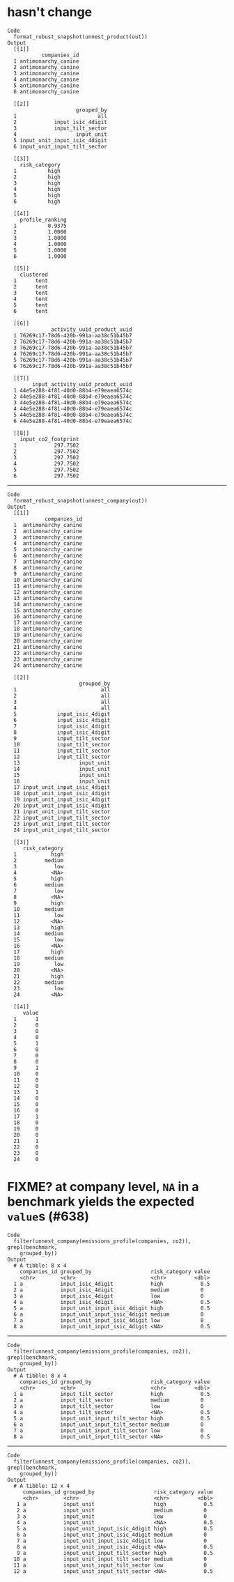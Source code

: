 # hasn't change

    Code
      format_robust_snapshot(unnest_product(out))
    Output
      [[1]]
               companies_id
      1 antimonarchy_canine
      2 antimonarchy_canine
      3 antimonarchy_canine
      4 antimonarchy_canine
      5 antimonarchy_canine
      6 antimonarchy_canine
      
      [[2]]
                          grouped_by
      1                          all
      2            input_isic_4digit
      3            input_tilt_sector
      4                   input_unit
      5 input_unit_input_isic_4digit
      6 input_unit_input_tilt_sector
      
      [[3]]
        risk_category
      1          high
      2          high
      3          high
      4          high
      5          high
      6          high
      
      [[4]]
        profile_ranking
      1          0.9375
      2          1.0000
      3          1.0000
      4          1.0000
      5          1.0000
      6          1.0000
      
      [[5]]
        clustered
      1      tent
      2      tent
      3      tent
      4      tent
      5      tent
      6      tent
      
      [[6]]
                  activity_uuid_product_uuid
      1 76269c17-78d6-420b-991a-aa38c51b45b7
      2 76269c17-78d6-420b-991a-aa38c51b45b7
      3 76269c17-78d6-420b-991a-aa38c51b45b7
      4 76269c17-78d6-420b-991a-aa38c51b45b7
      5 76269c17-78d6-420b-991a-aa38c51b45b7
      6 76269c17-78d6-420b-991a-aa38c51b45b7
      
      [[7]]
            input_activity_uuid_product_uuid
      1 44e5e288-4f81-40d0-88b4-e79eaea6574c
      2 44e5e288-4f81-40d0-88b4-e79eaea6574c
      3 44e5e288-4f81-40d0-88b4-e79eaea6574c
      4 44e5e288-4f81-40d0-88b4-e79eaea6574c
      5 44e5e288-4f81-40d0-88b4-e79eaea6574c
      6 44e5e288-4f81-40d0-88b4-e79eaea6574c
      
      [[8]]
        input_co2_footprint
      1            297.7502
      2            297.7502
      3            297.7502
      4            297.7502
      5            297.7502
      6            297.7502
      

---

    Code
      format_robust_snapshot(unnest_company(out))
    Output
      [[1]]
                companies_id
      1  antimonarchy_canine
      2  antimonarchy_canine
      3  antimonarchy_canine
      4  antimonarchy_canine
      5  antimonarchy_canine
      6  antimonarchy_canine
      7  antimonarchy_canine
      8  antimonarchy_canine
      9  antimonarchy_canine
      10 antimonarchy_canine
      11 antimonarchy_canine
      12 antimonarchy_canine
      13 antimonarchy_canine
      14 antimonarchy_canine
      15 antimonarchy_canine
      16 antimonarchy_canine
      17 antimonarchy_canine
      18 antimonarchy_canine
      19 antimonarchy_canine
      20 antimonarchy_canine
      21 antimonarchy_canine
      22 antimonarchy_canine
      23 antimonarchy_canine
      24 antimonarchy_canine
      
      [[2]]
                           grouped_by
      1                           all
      2                           all
      3                           all
      4                           all
      5             input_isic_4digit
      6             input_isic_4digit
      7             input_isic_4digit
      8             input_isic_4digit
      9             input_tilt_sector
      10            input_tilt_sector
      11            input_tilt_sector
      12            input_tilt_sector
      13                   input_unit
      14                   input_unit
      15                   input_unit
      16                   input_unit
      17 input_unit_input_isic_4digit
      18 input_unit_input_isic_4digit
      19 input_unit_input_isic_4digit
      20 input_unit_input_isic_4digit
      21 input_unit_input_tilt_sector
      22 input_unit_input_tilt_sector
      23 input_unit_input_tilt_sector
      24 input_unit_input_tilt_sector
      
      [[3]]
         risk_category
      1           high
      2         medium
      3            low
      4           <NA>
      5           high
      6         medium
      7            low
      8           <NA>
      9           high
      10        medium
      11           low
      12          <NA>
      13          high
      14        medium
      15           low
      16          <NA>
      17          high
      18        medium
      19           low
      20          <NA>
      21          high
      22        medium
      23           low
      24          <NA>
      
      [[4]]
         value
      1      1
      2      0
      3      0
      4      0
      5      1
      6      0
      7      0
      8      0
      9      1
      10     0
      11     0
      12     0
      13     1
      14     0
      15     0
      16     0
      17     1
      18     0
      19     0
      20     0
      21     1
      22     0
      23     0
      24     0
      

# FIXME? at company level, `NA` in a benchmark yields the expected `value`s (#638)

    Code
      filter(unnest_company(emissions_profile(companies, co2)), grepl(benchmark,
        grouped_by))
    Output
      # A tibble: 8 x 4
        companies_id grouped_by                   risk_category value
        <chr>        <chr>                        <chr>         <dbl>
      1 a            input_isic_4digit            high            0.5
      2 a            input_isic_4digit            medium          0  
      3 a            input_isic_4digit            low             0  
      4 a            input_isic_4digit            <NA>            0.5
      5 a            input_unit_input_isic_4digit high            0.5
      6 a            input_unit_input_isic_4digit medium          0  
      7 a            input_unit_input_isic_4digit low             0  
      8 a            input_unit_input_isic_4digit <NA>            0.5

---

    Code
      filter(unnest_company(emissions_profile(companies, co2)), grepl(benchmark,
        grouped_by))
    Output
      # A tibble: 8 x 4
        companies_id grouped_by                   risk_category value
        <chr>        <chr>                        <chr>         <dbl>
      1 a            input_tilt_sector            high            0.5
      2 a            input_tilt_sector            medium          0  
      3 a            input_tilt_sector            low             0  
      4 a            input_tilt_sector            <NA>            0.5
      5 a            input_unit_input_tilt_sector high            0.5
      6 a            input_unit_input_tilt_sector medium          0  
      7 a            input_unit_input_tilt_sector low             0  
      8 a            input_unit_input_tilt_sector <NA>            0.5

---

    Code
      filter(unnest_company(emissions_profile(companies, co2)), grepl(benchmark,
        grouped_by))
    Output
      # A tibble: 12 x 4
         companies_id grouped_by                   risk_category value
         <chr>        <chr>                        <chr>         <dbl>
       1 a            input_unit                   high            0.5
       2 a            input_unit                   medium          0  
       3 a            input_unit                   low             0  
       4 a            input_unit                   <NA>            0.5
       5 a            input_unit_input_isic_4digit high            0.5
       6 a            input_unit_input_isic_4digit medium          0  
       7 a            input_unit_input_isic_4digit low             0  
       8 a            input_unit_input_isic_4digit <NA>            0.5
       9 a            input_unit_input_tilt_sector high            0.5
      10 a            input_unit_input_tilt_sector medium          0  
      11 a            input_unit_input_tilt_sector low             0  
      12 a            input_unit_input_tilt_sector <NA>            0.5

